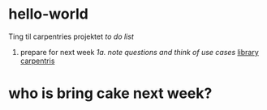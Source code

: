 # hello-world
Ting til carpentries projektet
*to do list*
 1. prepare for next week
  *1a. note questions and think of use cases*
 [library carpentris](https://librarycarpentry.org/lc-git/05-github-pages/index.html)
# who is bring cake next week?

